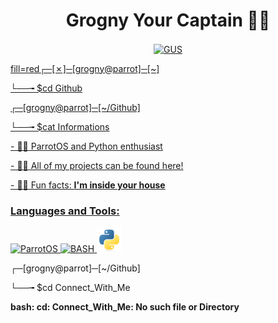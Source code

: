 <h1 align="center"><strong>Grogny</strong> Your Captain 👨‍✈️</h1>
<p align="center">
<a href="https://i.kym-cdn.com/entries/icons/original/000/041/650/gusripped.jpg" target="_blank" rel="noreferrer"> <img src="https://media.tenor.com/-ZTRnNnkX6gAAAAC/gustavo-fring.gif" alt="GUS" align="center" width="100" height="100"/> 
</p>

<tspan> fill=red┌─[✗]─[grogny@parrot]─[~]</tspan>
<p>└──╼ $cd Github</p>

<p>┌─[grogny@parrot]─[~/Github]</p>
<p>└──╼ $cat Informations</p>

<p>- 👨‍💻 ParrotOS and Python enthusiast</p>

<p>- 👨‍💻 All of my projects can be found here!</p>

<p>- 👨‍💻 Fun facts: <strong>I'm inside your house</strong></p>

<h3 align="left">Languages and Tools:</h3>
<p align="left"> <a href="https://parrotsec.org/" target="_blank" rel="noreferrer"> <img src="https://github.com/Grogny/image-video-gif/blob/main/image-removebg-preview.png?raw=true" alt="ParrotOS" width="38" height="38"/> </a> <a href="https://www.gnu.org/software/bash/" target="_blank" rel="noreferrer"> <img src="https://img.icons8.com/?size=512&id=8gWOBXY72Osj&format=png" alt="BASH" width="40" height="40"/> </a> <a href="https://www.python.org" target="_blank" rel="noreferrer"> <img src="https://raw.githubusercontent.com/devicons/devicon/master/icons/python/python-original.svg" alt="python" width="40" height="40"/> </a> </p>

<p>┌─[grogny@parrot]─[~/Github]</p>
<p>└──╼ $cd Connect_With_Me</p>
<p><strong>bash: cd: Connect_With_Me: No such file or Directory</strong></p>
